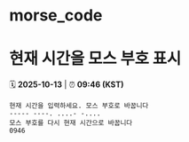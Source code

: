 # morse_code
# 현재 시간을 모스 부호 표시
<!-- MORSE_TIME_START -->
🗓️ **2025-10-13** | ⏰ **09:46 (KST)**

```
현재 시간을 입력하세요. 모스 부호로 바꿉니다
----- ----. ....- -....
모스 부호를 다시 현재 시간으로 바꿉니다
0946
```
<!-- MORSE_TIME_END -->
